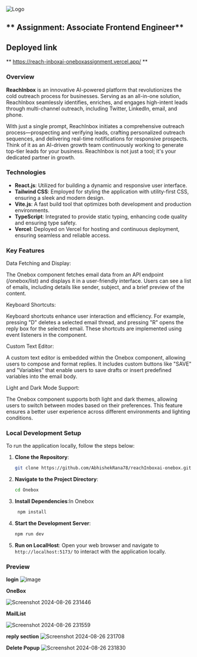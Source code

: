 ![Logo](https://github.com/user-attachments/assets/11f6d9de-acd1-40b6-8d71-d885388ba808)

## ** Assignment: Associate Frontend Engineer**

## Deployed link 

**  https://reach-inboxai-oneboxassignment.vercel.app/  **


### **Overview**

**ReachInbox** is an innovative AI-powered platform that revolutionizes the cold outreach process for businesses. Serving as an all-in-one solution, ReachInbox seamlessly identifies, enriches, and engages high-intent leads through multi-channel outreach, including Twitter, LinkedIn, email, and phone. 

With just a single prompt, ReachInbox initiates a comprehensive outreach process—prospecting and verifying leads, crafting personalized outreach sequences, and delivering real-time notifications for responsive prospects. Think of it as an AI-driven growth team continuously working to generate top-tier leads for your business. ReachInbox is not just a tool; it's your dedicated partner in growth.

### **Technologies**

- **React.js**: Utilized for building a dynamic and responsive user interface.
- **Tailwind CSS**: Employed for styling the application with utility-first CSS, ensuring a sleek and modern design.
- **Vite.js**: A fast build tool that optimizes both development and production environments.
- **TypeScript**: Integrated to provide static typing, enhancing code quality and ensuring type safety.
- **Vercel**: Deployed on Vercel for hosting and continuous deployment, ensuring seamless and reliable access.

### **Key Features**

Data Fetching and Display:

The Onebox component fetches email data from an API endpoint (/onebox/list) and displays it in a user-friendly interface. Users can see a list of emails, including details like sender, subject, and a brief preview of the content.

Keyboard Shortcuts:

Keyboard shortcuts enhance user interaction and efficiency. For example, pressing "D" deletes a selected email thread, and pressing "R" opens the reply box for the selected email. These shortcuts are implemented using event listeners in the component.

Custom Text Editor:

A custom text editor is embedded within the Onebox component, allowing users to compose and format replies. It includes custom buttons like "SAVE" and "Variables" that enable users to save drafts or insert predefined variables into the email body.

Light and Dark Mode Support:

The Onebox component supports both light and dark themes, allowing users to switch between modes based on their preferences. This feature ensures a better user experience across different environments and lighting conditions.









### **Local Development Setup**

To run the application locally, follow the steps below:

1. **Clone the Repository**:
   ```bash
   git clone https://github.com/AbhishekRana78/reachInboxai-onebox.git
   ```

2. **Navigate to the Project Directory**:
   ```bash
   cd Onebox
   ```

3. **Install Dependencies**:In Onebox
   ```bash
    npm install
   ```

4. **Start the Development Server**:
   ```bash
   npm run dev
   ```

5. **Run on LocalHost**:
   Open your web browser and navigate to `http://localhost:5173/` to interact with the application locally.

### **Preview**

**login**
![image](https://github.com/user-attachments/assets/11172e5b-3fbd-46e1-909a-e9e9e8657b73)

**OneBox**

![Screenshot 2024-08-26 231446](https://github.com/user-attachments/assets/f7eebed8-f88c-4ff0-a6e8-c78a15245994)




**MailList**

![Screenshot 2024-08-26 231559](https://github.com/user-attachments/assets/cbc08a25-8f5c-47f4-80d4-ffff0a5b3228)


**reply section**
![Screenshot 2024-08-26 231708](https://github.com/user-attachments/assets/7eea0c6f-09a5-4305-a7b8-e2837b6c71f4)

**Delete Popup**
![Screenshot 2024-08-26 231830](https://github.com/user-attachments/assets/c926e8d5-88da-4e5f-a679-36fe9a161c18)



